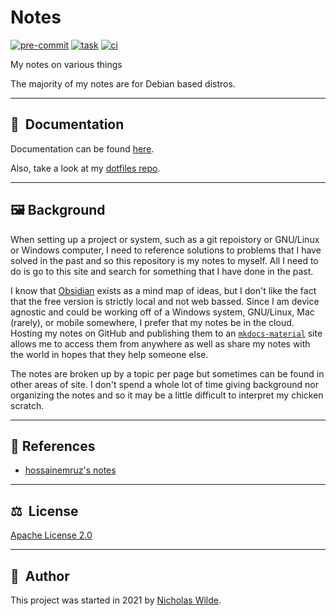 # Notes
[![pre-commit](https://img.shields.io/badge/pre--commit-enabled-brightgreen?logo=pre-commit&logoColor=white&style=for-the-badge)](https://pre-commit.com/)
[![task](https://img.shields.io/badge/Task-Enabled-brightgreen?style=for-the-badge&logo=task&logoColor=white)](https://taskfile.dev/#/)
[![ci](https://img.shields.io/github/actions/workflow/status/nicholaswilde/notes/ci.yaml?label=ci&style=for-the-badge&branch=main)](https://github.com/nicholaswilde/notes/actions/workflows/ci.yaml)

My notes on various things

The majority of my notes are for Debian based distros.

---

## :book:&nbsp; Documentation

Documentation can be found [here][6].

Also, take a look at my [dotfiles repo][5].

---

## :framed_picture: Background

When setting up a project or system, such as a git repoistory or GNU/Linux or Windows computer, I need to reference solutions to problems that I
have solved in the past and so this repository is my notes to myself. All I need to do is go to this site and search for something that I have
done in the past.

I know that [Obsidian][1] exists as a mind map of ideas, but I don't like the fact that the free version is strictly local and not web bassed.
Since I am device agnostic and could be working off of a Windows system, GNU/Linux, Mac (rarely), or mobile somewhere, I prefer that my
notes be in the cloud. Hosting my notes on GitHub and publishing them to an [`mkdocs-material`][2] site allows me to access them from
anywhere as well as share my notes with the world in hopes that they help someone else.

The notes are broken up by a topic per page but sometimes can be found in other areas of site. I don't spend a whole lot of time giving
background nor organizing the notes and so it may be a little difficult to interpret my chicken scratch.

---

## :link: References

- [hossainemruz's notes][3]

---

## ​:balance_scale:​&nbsp;​ License

​[​Apache License 2.0](../LICENSE)

---

## ​:pencil:​&nbsp;​ Author

​This project was started in 2021 by [​Nicholas Wilde​][4].

[1]: https://obsidian.md/
[2]: https://squidfunk.github.io/mkdocs-material/
[3]: https://hossainemruz.gitbook.io/notes/
[4]: https://github.com/nicholaswilde/
[5]: https://github.com/nicholaswilde/dotfiles
[6]: https://nicholaswilde.io/notes/
